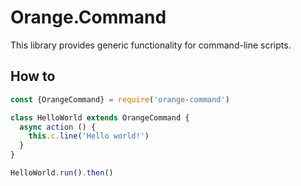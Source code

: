 # Orange.Command

This library provides generic functionality for command-line scripts.

## How to

```javascript
const {OrangeCommand} = require('orange-command')

class HelloWorld extends OrangeCommand {
  async action () {
    this.c.line('Hello world!')
  }
}

HelloWorld.run().then()
```